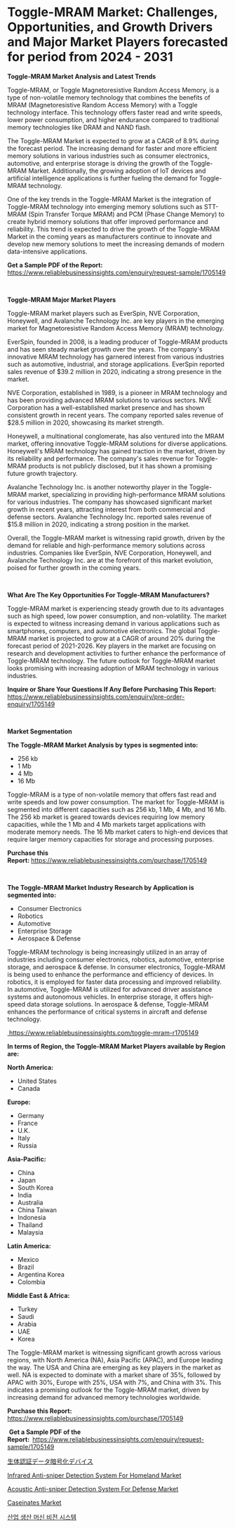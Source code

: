 <p><h1>Toggle-MRAM Market: Challenges, Opportunities, and Growth Drivers and Major Market Players forecasted for period from 2024 - 2031</h1></p><p><strong>Toggle-MRAM Market Analysis and Latest Trends</strong></p>
<p><p>Toggle-MRAM, or Toggle Magnetoresistive Random Access Memory, is a type of non-volatile memory technology that combines the benefits of MRAM (Magnetoresistive Random Access Memory) with a Toggle technology interface. This technology offers faster read and write speeds, lower power consumption, and higher endurance compared to traditional memory technologies like DRAM and NAND flash.</p><p>The Toggle-MRAM Market is expected to grow at a CAGR of 8.9% during the forecast period. The increasing demand for faster and more efficient memory solutions in various industries such as consumer electronics, automotive, and enterprise storage is driving the growth of the Toggle-MRAM Market. Additionally, the growing adoption of IoT devices and artificial intelligence applications is further fueling the demand for Toggle-MRAM technology.</p><p>One of the key trends in the Toggle-MRAM Market is the integration of Toggle-MRAM technology into emerging memory solutions such as STT-MRAM (Spin Transfer Torque MRAM) and PCM (Phase Change Memory) to create hybrid memory solutions that offer improved performance and reliability. This trend is expected to drive the growth of the Toggle-MRAM Market in the coming years as manufacturers continue to innovate and develop new memory solutions to meet the increasing demands of modern data-intensive applications.</p></p>
<p><strong>Get a Sample PDF of the Report:&nbsp;</strong> <a href="https://www.reliablebusinessinsights.com/enquiry/request-sample/1705149">https://www.reliablebusinessinsights.com/enquiry/request-sample/1705149</a></p>
<p>&nbsp;</p>
<p><strong>Toggle-MRAM Major Market Players</strong></p>
<p><p>Toggle-MRAM market players such as EverSpin, NVE Corporation, Honeywell, and Avalanche Technology Inc. are key players in the emerging market for Magnetoresistive Random Access Memory (MRAM) technology.</p><p>EverSpin, founded in 2008, is a leading producer of Toggle-MRAM products and has seen steady market growth over the years. The company's innovative MRAM technology has garnered interest from various industries such as automotive, industrial, and storage applications. EverSpin reported sales revenue of $39.2 million in 2020, indicating a strong presence in the market.</p><p>NVE Corporation, established in 1989, is a pioneer in MRAM technology and has been providing advanced MRAM solutions to various sectors. NVE Corporation has a well-established market presence and has shown consistent growth in recent years. The company reported sales revenue of $28.5 million in 2020, showcasing its market strength.</p><p>Honeywell, a multinational conglomerate, has also ventured into the MRAM market, offering innovative Toggle-MRAM solutions for diverse applications. Honeywell's MRAM technology has gained traction in the market, driven by its reliability and performance. The company's sales revenue for Toggle-MRAM products is not publicly disclosed, but it has shown a promising future growth trajectory.</p><p>Avalanche Technology Inc. is another noteworthy player in the Toggle-MRAM market, specializing in providing high-performance MRAM solutions for various industries. The company has showcased significant market growth in recent years, attracting interest from both commercial and defense sectors. Avalanche Technology Inc. reported sales revenue of $15.8 million in 2020, indicating a strong position in the market.</p><p>Overall, the Toggle-MRAM market is witnessing rapid growth, driven by the demand for reliable and high-performance memory solutions across industries. Companies like EverSpin, NVE Corporation, Honeywell, and Avalanche Technology Inc. are at the forefront of this market evolution, poised for further growth in the coming years.</p></p>
<p>&nbsp;</p>
<p><strong>What Are The Key Opportunities For Toggle-MRAM Manufacturers?</strong></p>
<p><p>Toggle-MRAM market is experiencing steady growth due to its advantages such as high speed, low power consumption, and non-volatility. The market is expected to witness increasing demand in various applications such as smartphones, computers, and automotive electronics. The global Toggle-MRAM market is projected to grow at a CAGR of around 20% during the forecast period of 2021-2026. Key players in the market are focusing on research and development activities to further enhance the performance of Toggle-MRAM technology. The future outlook for Toggle-MRAM market looks promising with increasing adoption of MRAM technology in various industries.</p></p>
<p><strong>Inquire or Share Your Questions If Any Before Purchasing This Report:</strong> <a href="https://www.reliablebusinessinsights.com/enquiry/pre-order-enquiry/1705149">https://www.reliablebusinessinsights.com/enquiry/pre-order-enquiry/1705149</a></p>
<p>&nbsp;</p>
<p><strong>Market Segmentation</strong></p>
<p><strong>The Toggle-MRAM Market Analysis by types is segmented into:</strong></p>
<p><ul><li>256 kb</li><li>1 Mb</li><li>4 Mb</li><li>16 Mb</li></ul></p>
<p><p>Toggle-MRAM is a type of non-volatile memory that offers fast read and write speeds and low power consumption. The market for Toggle-MRAM is segmented into different capacities such as 256 kb, 1 Mb, 4 Mb, and 16 Mb. The 256 kb market is geared towards devices requiring low memory capacities, while the 1 Mb and 4 Mb markets target applications with moderate memory needs. The 16 Mb market caters to high-end devices that require larger memory capacities for storage and processing purposes.</p></p>
<p><strong>Purchase this Report:&nbsp;</strong><a href="https://www.reliablebusinessinsights.com/purchase/1705149">https://www.reliablebusinessinsights.com/purchase/1705149</a></p>
<p>&nbsp;</p>
<p><strong>The Toggle-MRAM Market Industry Research by Application is segmented into:</strong></p>
<p><ul><li>Consumer Electronics</li><li>Robotics</li><li>Automotive</li><li>Enterprise Storage</li><li>Aerospace & Defense</li></ul></p>
<p><p>Toggle-MRAM technology is being increasingly utilized in an array of industries including consumer electronics, robotics, automotive, enterprise storage, and aerospace & defense. In consumer electronics, Toggle-MRAM is being used to enhance the performance and efficiency of devices. In robotics, it is employed for faster data processing and improved reliability. In automotive, Toggle-MRAM is utilized for advanced driver assistance systems and autonomous vehicles. In enterprise storage, it offers high-speed data storage solutions. In aerospace & defense, Toggle-MRAM enhances the performance of critical systems in aircraft and defense technology.</p></p>
<p><a href="https://www.reliablebusinessinsights.com/toggle-mram-r1705149">&nbsp;https://www.reliablebusinessinsights.com/toggle-mram-r1705149</a></p>
<p><strong>In terms of Region, the Toggle-MRAM Market Players available by Region are:</strong></p>
<p>
    <p> <strong> North America: </strong>
        <ul>
            <li>United States</li>
            <li>Canada</li>
        </ul>
        </p> 
    <p> <strong> Europe: </strong>
        <ul>
            <li>Germany</li>
            <li>France</li>
            <li>U.K.</li>
            <li>Italy</li>
            <li>Russia</li>
        </ul>
        </p> 
    <p> <strong> Asia-Pacific: </strong>
        <ul>
            <li>China</li>
            <li>Japan</li>
            <li>South Korea</li>
            <li>India</li>
            <li>Australia</li>
            <li>China Taiwan</li>
            <li>Indonesia</li>
            <li>Thailand</li>
            <li>Malaysia</li>
        </ul>
        </p> 
    <p> <strong> Latin America: </strong>
        <ul>
            <li>Mexico</li>
            <li>Brazil</li>
            <li>Argentina Korea</li>
            <li>Colombia</li>
        </ul>
        </p> 
    <p> <strong> Middle East & Africa: </strong>
        <ul>
            <li>Turkey</li>
            <li>Saudi</li>
            <li>Arabia</li>
            <li>UAE</li>
            <li>Korea</li>
        </ul>
    </p>
    </p>
<p><p>The Toggle-MRAM market is witnessing significant growth across various regions, with North America (NA), Asia Pacific (APAC), and Europe leading the way. The USA and China are emerging as key players in the market as well. NA is expected to dominate with a market share of 35%, followed by APAC with 30%, Europe with 25%, USA with 7%, and China with 3%. This indicates a promising outlook for the Toggle-MRAM market, driven by increasing demand for advanced memory technologies worldwide.</p></p>
<p><strong>Purchase this Report: </strong><a href="https://www.reliablebusinessinsights.com/purchase/1705149">https://www.reliablebusinessinsights.com/purchase/1705149</a></p>
<p>&nbsp;<strong>Get a Sample PDF of the Report:&nbsp;&nbsp;</strong><a href="https://www.reliablebusinessinsights.com/enquiry/request-sample/1705149">https://www.reliablebusinessinsights.com/enquiry/request-sample/1705149</a></p>
<p><strong></strong></p>
<p><p><a href="https://github.com/vlcostes/Market-Research-Report-List-2/blob/main/7461121123314.md">生体認証データ暗号化デバイス</a></p><p><a href="https://github.com/marthawweekle/Market-Research-Report-List-1/blob/main/infrared-anti-sniper-detection-system-for-homeland-market.md">Infrared Anti-sniper Detection System For Homeland Market</a></p><p><a href="https://github.com/SheilaBruen2023/Market-Research-Report-List-1/blob/main/acoustic-anti-sniper-detection-system-for-defense-market.md">Acoustic Anti-sniper Detection System For Defense Market</a></p><p><a href="https://issuu.com/reportprime-2/docs/caseinates-market-size-2030.pptx">Caseinates Market</a></p><p><a href="https://github.com/dollarearner151/Market-Research-Report-List-1/blob/main/2369268109626.md">산업 생산 머신 비전 시스템</a></p></p>